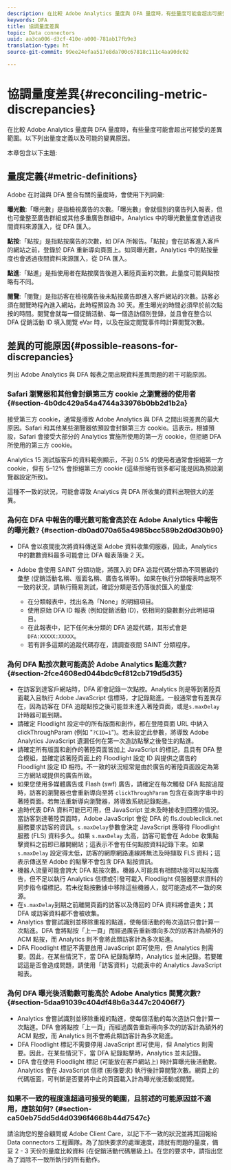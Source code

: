 ```yaml
---
description: 在比較 Adobe Analytics 量度與 DFA 量度時，有些量度可能會超出可接受的差異範圍。以下列出量度定義以及可能的變異原因。
keywords: DFA
title: 協調量度差異
topic: Data connectors
uuid: aa3ca006-d3cf-410e-a000-781ab17fb9e3
translation-type: ht
source-git-commit: 99ee24efaa517e8da700c67818c111c4aa90dc02

---
```



# 協調量度差異{#reconciling-metric-discrepancies}

在比較 Adobe Analytics 量度與 DFA 量度時，有些量度可能會超出可接受的差異範圍。以下列出量度定義以及可能的變異原因。

本章包含以下主題:

## 量度定義{#metric-definitions}

Adobe 在討論與 DFA 整合有關的量度時，會使用下列詞彙:

**曝光數**:「曝光數」是指檢視廣告的次數。「曝光數」會就個別的廣告列入報表，但也可彙整至廣告群組或其他多重廣告群組中。Analytics 中的曝光數量度會透過夜間資料來源匯入，從 DFA 匯入。

**點按**:「點按」是指點按廣告的次數，如 DFA 所報告。「點按」會在訪客進入客戶的網站之前，登錄於 DFA 重新導向頁面上。如同曝光數，Analytics 中的點按量度也會透過夜間資料來源匯入，從 DFA 匯入。

**點進**:「點進」是指使用者在點按廣告後進入著陸頁面的次數。此量度可能與點按略有不同。

**閱覽**:「閱覽」是指訪客在檢視廣告後未點按廣告即進入客戶網站的次數。訪客必須在閱覽時程內進入網站，此時程預設為 30 天。產生曝光的時間必須早於前次點按的時間。閱覽會就每一個促銷活動、每一個造訪個別登錄，並且會在整合以 DFA 促銷活動 ID 填入閱覽 eVar 時，以及在設定閱覽事件時計算閱覽次數。

## 差異的可能原因{#possible-reasons-for-discrepancies}

列出 Adobe Analytics 與 DFA 報表之間出現資料差異問題的若干可能原因。

### Safari 瀏覽器和其他會封鎖第三方 cookie 之瀏覽器的使用者{#section-4b0dc429a54a4744a33976b0bb2d1b2a}

接受第三方 cookie，通常是導致 Adobe Analytics 與 DFA 之間出現差異的最大原因。Safari 和其他某些瀏覽器依預設會封鎖第三方 cookie。這表示，根據預設，Safari 會接受大部分的 Analytics 實施所使用的第一方 cookie，但拒絕 DFA 所使用的第三方 cookie。

Analytics 15 測試版客戶的資料範例顯示，不到 0.5% 的使用者通常會拒絕第一方 cookie，但有 5–12% 會拒絕第三方 cookie (這些拒絕有很多都可能是因為預設瀏覽器設定所致)。

這種不一致的狀況，可能會導致 Analytics 與 DFA 所收集的資料出現很大的差異。

### 為何在 DFA 中報告的曝光數可能會高於在 Adobe Analytics 中報告的曝光數? {#section-db0ad070a65a4985bcc589b2d0d30b90}

* DFA 會以夜間批次將資料傳送至 Adobe 資料收集伺服器，因此，Analytics 中的數數資料最多可能會比 DFA 報表落後 2 天。
* Adobe 會使用 SAINT 分類功能，將匯入的 DFA 追蹤代碼分類為不同層級的彙整 (促銷活動名稱、版面名稱、廣告名稱等)。如果在執行分類報表時出現不一致的狀況，請執行簡易測試，確認分類是否仍落後於匯入的量度:

   * 在分類報表中，找出名為「None」的明細項目。
   * 使用原始 DFA ID 報表 (例如促銷活動 ID)，依相同的變數劃分此明細項目。
   * 在此報表中，記下任何未分類的 DFA 追蹤代碼，其形式會是 `DFA:XXXXX:XXXXX`。
   * 若有許多這類的追蹤代碼存在，請調查夜間 SAINT 分類程序。

### 為何 DFA 點按次數可能高於 Adobe Analytics 點進次數? {#section-2fce4608ed044bdc9cf812cb719d5d35}

* 在訪客到達客戶網站時，DFA 即會記錄一次點按。Analytics 則是等到著陸頁面載入且執行 Adobe JavaScript 信標時，才記錄點進。一般通常會有差異存在，因為訪客在 DFA 追蹤點按之後可能並未進入著陸頁面，或是`s.maxDelay`計時器可能到期。
* 請確定 Floodlight 設定中的所有版面和創作，都在登陸頁面 URL 中納入 clickThroughParam (例如 &quot;`?CID=1`&quot;)。若未設定此參數，將導致 Adobe Analytics JavaScript 遺漏任何在第一次造訪點擊之後發生的點進。
* 請確定所有版面和創作的著陸頁面皆加上 JavaScript 的標記，且具有 DFA 整合模組，並確定該著陸頁面上的 Floodlight 設定 ID 與提供之廣告的 Floodlight 設定 ID 相符。不一致的狀況經常是由於廣告的著陸頁面設定為第三方網站或提供的廣告所致。
* 如果您使用多媒體廣告或 Flash (swf) 廣告，請確定在每次觸發 DFA 點按追蹤時，訪客的瀏覽器也會重新導向至將 `clickThroughParam` 包含在查詢字串中的著陸頁面。若無法重新導向瀏覽器，將導致系統記錄點進。
* 逾時代表 DFA 資料可能已可用，但 JavaScript 並未及時接收到回應的情況。當訪客到達著陸頁面時，Adobe JavaScript 會從 DFA 的 fls.doubleclick.net 服務要求訪客的資訊。`s.maxDelay`參數會決定 JavaScript 應等待 Floodlight 服務 (FLS) 資料多久。如果 `s.maxDelay` 太高，訪客可能會在 Adobe 收集點擊資料之前即已離開網站；這表示不會有任何點按資料記錄下來。如果 `s.maxDelay` 設定得太低，訪客的網際網路連線將無法及時擷取 FLS 資料；這表示傳送至 Adobe 的點擊不會包含 DFA 點按資訊。
* 機器人流量可能會誇大 DFA 點按次數。機器人可能具有相關功能可以點按廣告，但不足以執行 Analytics 信標或引發可載入 Floodlight 伺服器要求資料的同步指令檔標記。若未從點按數據中移除這些機器人，就可能造成不一致的來源。
* 在`s.maxDelay`到期之前離開頁面的訪客以及傳回的 DFA 資料將會遺失；其 DFA 或訪客資料都不會被收集。
* Analytics 會嘗試識別並移除重複的點進，使每個活動的每次造訪只會計算一次點進。DFA 會將點按「上一頁」而經過廣告重新導向多次的訪客計為額外的 ACM 點按，而 Analytics 則不會將此類訪客計為多次點進。
* DFA Floodlight 標記不需要啟用 JavaScript 即可使用，但 Analytics 則需要。因此，在某些情況下，當 DFA 紀錄點擊時，Analytics 並未記錄。若要確認這是否會造成問題，請使用「訪客資料」功能表中的 Analytics JavaScript 報表。

### 為何 DFA 曝光後活動數可能高於 Adobe Analytics 閱覽次數? {#section-5daa91039c404df48b6a3447c20406f7}

* Analytics 會嘗試識別並移除重複的點進，使每個活動的每次造訪只會計算一次點進。DFA 會將點按「上一頁」而經過廣告重新導向多次的訪客計為額外的 ACM 點按，而 Analytics 則不會將此類訪客計為多次點進。
* DFA Floodlight 標記不需要停用 JavaScript 即可使用，但 Analytics 則需要。因此，在某些情況下，當 DFA 紀錄點擊時，Analytics 並未記錄。
* DFA 會在使用 Floodlight 標記 (可能放在客戶網站上) 時計算曝光後活動數。Analytics 會在 JavaScript 信標 (影像要求) 執行後計算閱覽次數。網頁上的代碼版面，可判斷是否要將中止的頁面載入計為曝光後活動或閱覽。

### 如果不一致的程度遠超過可接受的範圍，且前述的可能原因並不適用，應該如何? {#section-ca50eb75dd5d4d0396f4668b44d7547c}

請洽詢您的整合顧問或 Adobe Client Care，以記下不一致的狀況並將其回報給 Data connectors 工程團隊。為了加快要求的處理速度，請就有問題的量度，備妥 2 - 3 天份的量度比較資料 (在促銷活動代碼層級上)。在您的要求中，請指出您為了消除不一致所執行的所有動作。
